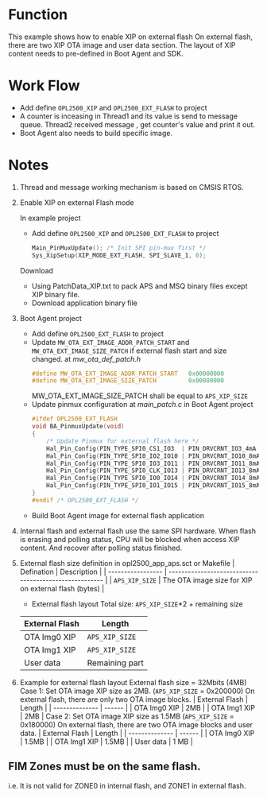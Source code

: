 # Function
This example shows how to enable XIP on external flash
On external flash, there are two XIP OTA image and user data section.
The layout of XIP content needs to pre-defined in Boot Agent and SDK.

# Work Flow
- Add define `OPL2500_XIP` and `OPL2500_EXT_FLASH` to project
- A counter is inceasing  in Thread1 and its value is send to message queue. Thread2 received message , get counter's value and print it out.  
- Boot Agent also needs to build specific image.


# Notes
1. Thread and message working mechanism is based on CMSIS RTOS.  

2. Enable XIP on external Flash mode
   
   In example project
     - Add define `OPL2500_XIP` and `OPL2500_EXT_FLASH` to project
     
        ```c
        Main_PinMuxUpdate(); /* Init SPI pin-mux first */
        Sys_XipSetup(XIP_MODE_EXT_FLASH, SPI_SLAVE_1, 0);
        ```
   Download
     - Using PatchData_XIP.txt to pack APS and MSQ binary files except XIP binary file.
     - Download application binary file
3. Boot Agent project
   - Add define `OPL2500_EXT_FLASH` to project
   - Update `MW_OTA_EXT_IMAGE_ADDR_PATCH_START` and `MW_OTA_EXT_IMAGE_SIZE_PATCH` if external flash start and size changed.
        at *mw_ota_def_patch.h*
        ```c
        #define MW_OTA_EXT_IMAGE_ADDR_PATCH_START   0x00000000
        #define MW_OTA_EXT_IMAGE_SIZE_PATCH         0x00080000
        ```
        MW_OTA_EXT_IMAGE_SIZE_PATCH shall be equal to `APS_XIP_SIZE`
   - Update pinmux configuration
        at *main_patch.c* in Boot Agent project
        ```c
        #ifdef OPL2500_EXT_FLASH
        void BA_PinmuxUpdate(void)
        {
            /* Update Pinmux for external flash here */
            Hal_Pin_Config(PIN_TYPE_SPI0_CS1_IO3  | PIN_DRVCRNT_IO3_4mA | PIN_INMODE_IO3_FLOATING);
            Hal_Pin_Config(PIN_TYPE_SPI0_IO2_IO10 | PIN_DRVCRNT_IO10_8mA | PIN_INMODE_IO10_PULL_UP);
            Hal_Pin_Config(PIN_TYPE_SPI0_IO3_IO11 | PIN_DRVCRNT_IO11_8mA | PIN_INMODE_IO11_PULL_UP);
            Hal_Pin_Config(PIN_TYPE_SPI0_CLK_IO13 | PIN_DRVCRNT_IO13_8mA | PIN_INMODE_IO13_FLOATING);
            Hal_Pin_Config(PIN_TYPE_SPI0_IO0_IO14 | PIN_DRVCRNT_IO14_8mA | PIN_INMODE_IO14_FLOATING);
            Hal_Pin_Config(PIN_TYPE_SPI0_IO1_IO15 | PIN_DRVCRNT_IO15_8mA | PIN_INMODE_IO15_FLOATING);
        }
        #endif /* OPL2500_EXT_FLASH */
        ```
    - Build Boot Agent image for external flash application

4. Internal flash and external flash use the same SPI hardware.
    When flash is erasing and polling status, CPU will be blocked when access XIP content.
    And recover after polling status finished.
    
    
5. External flash size definition in opl2500_app_aps.sct or Makefile
    | Defination        | Description                                            |
    | ----------------- | ------------------------------------------------------ |
    | `APS_XIP_SIZE`    | The OTA image size for XIP on external flash (bytes)   |

    - External flash layout
        Total size: `APS_XIP_SIZE`*2 + remaining size

    | External Flash | Length            |
    | -------------- | ----------------- |
    | OTA Img0 XIP   | `APS_XIP_SIZE`    |
    | OTA Img1 XIP   | `APS_XIP_SIZE`    |
    | User data      | Remaining part    |

6. Example for external flash layout
   External flash size = 32Mbits (4MB)
   Case 1: Set OTA image XIP size as 2MB.
           (`APS_XIP_SIZE` = 0x200000)
           On external flash, there are only two OTA image blocks.
             | External Flash | Length |
             | -------------- | ------ |
             | OTA Img0 XIP   |  2MB   |
             | OTA Img1 XIP   |  2MB   |
   Case 2: Set OTA image XIP size as 1.5MB
           (`APS_XIP_SIZE` = 0x180000)
           On external flash, there are two OTA image blocks and user data.
             | External Flash | Length |
             | -------------- | ------ |
             | OTA Img0 XIP   |  1.5MB |
             | OTA Img1 XIP   |  1.5MB |
             | User data      |  1 MB  |

## FIM Zones must be on the same flash.
   i.e. It is not valid for ZONE0 in internal flash, and ZONE1 in external flash.

